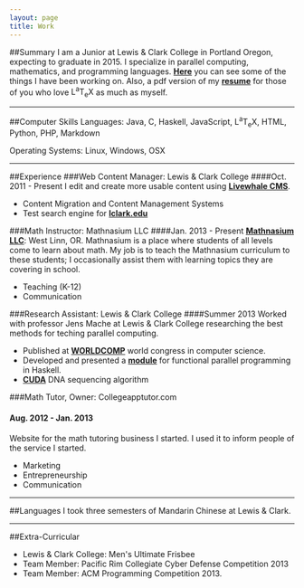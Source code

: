 ```yaml
---
layout: page
title: Work
---
```

##Summary
I am a Junior at Lewis & Clark College in Portland Oregon, expecting to graduate in 2015. I specialize in parallel computing, mathematics, and programming languages. [**Here**](/projects) you can see some of the things I have been working on. Also, a pdf version of my [**resume**](/resBen.pdf) for those of you who love <span class="latex">L<sup>a</sup>T<sub>e</sub>X</span> as much as myself.

---
##Computer Skills
Languages: Java, C, Haskell, JavaScript, <span class="latex">L<sup>a</sup>T<sub>e</sub>X</span>, HTML, Python, PHP, Markdown

Operating Systems: Linux, Windows, OSX

---
##Experience
###Web Content Manager: Lewis & Clark College
####Oct. 2011 - Present
I edit and create more usable content using [**Livewhale CMS**](http://livewhale.com/).

* Content Migration and Content Management Systems
* Test search engine for [**lclark.edu**](http://search.apps.lclark.edu)


###Math Instructor: Mathnasium LLC
####Jan. 2013 - Present
[**Mathnasium LLC**](http://mathnasium.com/westlinn): West Linn, OR. Mathnasium is a place where students of all levels come to learn about math. My job is to teach the Mathnasium curriculum to these students; I occasionally assist them with learning topics they are covering in school.

* Teaching (K-12)
* Communication

###Research Assistant: Lewis & Clark College
####Summer 2013
Worked with professor Jens Mache at Lewis & Clark College researching the best methods for teching parallel computing.

* Published at [**WORLDCOMP**](http://www.world-academy-of-science.org/) world congress in computer science.
* Developed and presented a [**module**](/haskell.pdf) for functional parallel programming in Haskell.
* [**CUDA**](/cuda.pdf) DNA sequencing algorithm

###Math Tutor, Owner: Collegeapptutor.com
#### Aug. 2012 - Jan. 2013
Website for the math tutoring business I started. I used it to inform people of the service I started.

* Marketing
* Entrepreneurship
* Communication

---
##Languages
I took three semesters of Mandarin Chinese at Lewis & Clark.

---
##Extra-Curricular
* Lewis & Clark College: Men's Ultimate Frisbee
* Team Member: Pacific Rim Collegiate Cyber Defense Competition 2013
* Team Member: ACM Programming Competition 2013.

